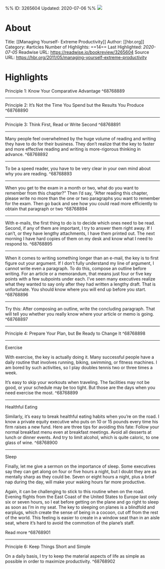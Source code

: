 %%
ID: 3265604
Updated: 2020-07-06
%%
![](https://readwise-assets.s3.amazonaws.com/static/images/article3.5c705a01b476.png)

# About
Title: [[Managing Yourself- Extreme Productivity]]
Author: [[hbr.org]]
Category: #articles
Number of Highlights: ==14==
Last Highlighted: *2020-07-05*
Readwise URL: https://readwise.io/bookreview/3265604
Source URL: https://hbr.org/2011/05/managing-yourself-extreme-productivity


# Highlights 
Principle 1: Know Your Comparative Advantage  ^68768889

---

Principle 2: It’s Not the Time You Spend but the Results You Produce  ^68768890

---

Principle 3: Think First, Read or Write Second  ^68768891

---

Many people feel overwhelmed by the huge volume of reading and writing they have to do for their business. They don’t realize that the key to faster and more effective reading and writing is more-rigorous thinking in advance.  ^68768892

---

To be a speed reader, you have to be very clear in your own mind about why you are reading.  ^68768893

---

When you get to the exam in a month or two, what do you want to remember from this chapter?” Then I’d say, “After reading this chapter, please write no more than the one or two paragraphs you want to remember for the exam. Then go back and see how you could read more efficiently to obtain that paragraph or two  ^68768894

---

With e-mails, the first thing to do is to decide which ones need to be read. Second, if any of them are important, I try to answer them right away. If I can’t, or they have lengthy attachments, I have them printed out. The next morning I have hard copies of them on my desk and know what I need to respond to.  ^68768895

---

When it comes to writing something longer than an e-mail, the key is to first figure out your argument. If I don’t fully understand my line of argument, I cannot write even a paragraph. To do this, compose an outline before writing. For an article or a memorandum, that means just four or five key points with a few subpoints under each. I’ve seen many executives realize what they wanted to say only after they had written a lengthy draft. That is unfortunate. You should know where you will end up before you start.  ^68768896

---

Try this: After composing an outline, write the concluding paragraph. That will tell you whether you really know where your article or memo is going.  ^68768897

---

Principle 4: Prepare Your Plan, but Be Ready to Change It  ^68768898

---

Exercise

With exercise, the key is actually doing it. Many successful people have a daily routine that involves running, biking, swimming, or fitness machines. I am bored by such activities, so I play doubles tennis two or three times a week.

It’s easy to skip your workouts when traveling. The facilities may not be good, or your schedule may be too tight. But those are the days when you need exercise the most.  ^68768899

---

Healthful Eating

Similarly, it’s easy to break healthful eating habits when you’re on the road. I know a private equity executive who puts on 10 or 15 pounds every time his firm raises a new fund. Here are three tips for avoiding this fate: Follow your normal breakfast menu even at breakfast meetings. Avoid all desserts at lunch or dinner events. And try to limit alcohol, which is quite caloric, to one glass of wine.  ^68768900

---

Sleep

Finally, let me give a sermon on the importance of sleep. Some executives say they can get along on four or five hours a night, but I doubt they are as mentally sharp as they could be. Seven or eight hours a night, plus a brief nap during the day, will make your waking hours far more productive.

Again, it can be challenging to stick to this routine when on the road. Evening flights from the East Coast of the United States to Europe last only six or seven hours, so I eat before getting on the plane and go right to sleep as soon as I’m in my seat. The key to sleeping on planes is a blindfold and earplugs, which create the sense of being in a cocoon, cut off from the rest of the world. This feeling is easier to create in a window seat than in an aisle seat, where it’s hard to avoid the commotion of the plane’s staff.

Read more  ^68768901

---

Principle 6: Keep Things Short and Simple

On a daily basis, I try to keep the material aspects of life as simple as possible in order to maximize productivity.  ^68768902

